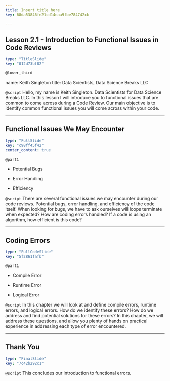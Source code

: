 ```yaml
---
title: Insert title here
key: 68da53846fe21cd14eaa9fbe784742cb

---
```

## Lesson 2.1 - Introduction to Functional Issues in Code Reviews

```yaml
type: "TitleSlide"
key: "012d73bf82"
```

`@lower_third`

name: Keith Singleton 
title: Data Scientists, Data Science Breaks LLC 


`@script`
Hello, my name is Keith Singleton. Data Scientists for Data Science Breaks LLC.  In this lesson I will introduce you to functional issues that are common to come across during a Code Review. Our main objective is to identify common functional issues you will come across within your code.


---
## Functional Issues We May Encounter

```yaml
type: "FullSlide"
key: "c98ff45f42"
center_content: true
```

`@part1`
-  Potential Bugs

-  Error Handling

-  Efficiency


`@script`
There are several functional issues we may encounter during our code reviews. Potential bugs, error handling, and efficiency of the code itself. 
When looking for bugs, we have to ask ourselves will loops terminate when expected? 
How are coding errors handled? 
If a code is using an algorithm, how efficient is this code?


---
## Coding Errors 

```yaml
type: "FullCodeSlide"
key: "5f2861fafb"
```

`@part1`
- Compile Error

- Runtime Error

- Logical Error


`@script`
In this chapter we will look at and define compile errors, runtime errors, and logical errors. How do we identify these errors? How do we address and find potential solutions for these errors? In this chapter, we will address these questions, and allow you plenty of hands on practical experience in addressing each type of error encountered.


---
## Thank You

```yaml
type: "FinalSlide"
key: "7c42b292c1"
```

`@script`
This concludes our introduction to functional errors.


